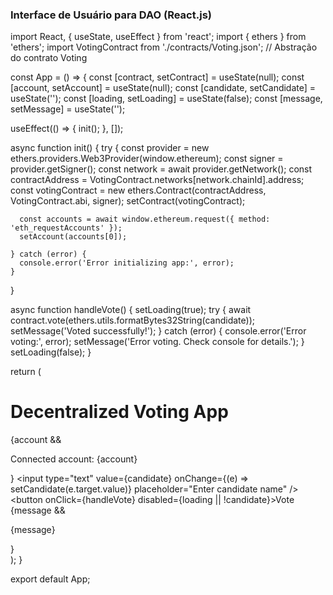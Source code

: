 ### Interface de Usuário para DAO (React.js)

import React, { useState, useEffect } from 'react';
import { ethers } from 'ethers';
import VotingContract from './contracts/Voting.json'; // Abstração do contrato Voting

const App = () => {
  const [contract, setContract] = useState(null);
  const [account, setAccount] = useState(null);
  const [candidate, setCandidate] = useState('');
  const [loading, setLoading] = useState(false);
  const [message, setMessage] = useState('');

  useEffect(() => {
    init();
  }, []);

  async function init() {
    try {
      const provider = new ethers.providers.Web3Provider(window.ethereum);
      const signer = provider.getSigner();
      const network = await provider.getNetwork();
      const contractAddress = VotingContract.networks[network.chainId].address;
      const votingContract = new ethers.Contract(contractAddress, VotingContract.abi, signer);
      setContract(votingContract);

      const accounts = await window.ethereum.request({ method: 'eth_requestAccounts' });
      setAccount(accounts[0]);
    
    } catch (error) {
      console.error('Error initializing app:', error);
    }
  }

  async function handleVote() {
    setLoading(true);
    try {
      await contract.vote(ethers.utils.formatBytes32String(candidate));
      setMessage('Voted successfully!');
    } catch (error) {
      console.error('Error voting:', error);
      setMessage('Error voting. Check console for details.');
    }
    setLoading(false);
  }

  return (
    <div>
      <h1>Decentralized Voting App</h1>
      {account && <p>Connected account: {account}</p>}
      <input type="text" value={candidate} onChange={(e) => setCandidate(e.target.value)} placeholder="Enter candidate name" />
      <button onClick={handleVote} disabled={loading || !candidate}>Vote</button>
      {message && <p>{message}</p>}
    </div>
  );
}

export default App;


